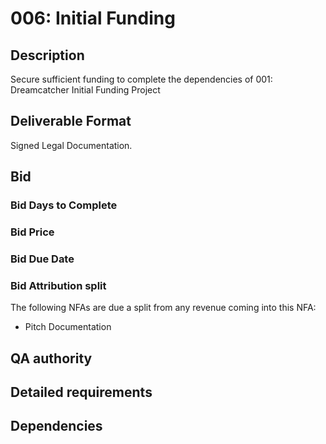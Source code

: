 # 006: Initial Funding

## Description

Secure sufficient funding to complete the dependencies of 001: Dreamcatcher Initial Funding Project

## Deliverable Format

Signed Legal Documentation.

## Bid 

### Bid Days to Complete

### Bid Price

### Bid Due Date

### Bid Attribution split

The following NFAs are due a split from any revenue coming into this NFA:

- Pitch Documentation

## QA authority

## Detailed requirements

## Dependencies
